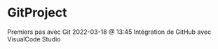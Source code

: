 # GitProject
Premiers pas avec Git
2022-03-18 @ 13:45
  Intégration de GitHub avec VisualCode Studio
 
